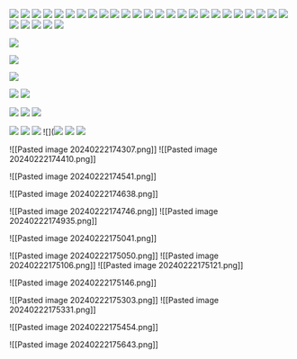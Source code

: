 ![](https://i.imgur.com/vVygaUT.png)
![](https://i.imgur.com/m6nIxfE.png)
![](https://i.imgur.com/U26Cg5L.png)
![](https://i.imgur.com/JiePXzl.png)
![](https://i.imgur.com/W2FIy80.png)
![](https://i.imgur.com/12MKHxR.png)
![](https://i.imgur.com/6uNi5PE.png)
![](https://i.imgur.com/zwyY1LC.png)
![](https://i.imgur.com/9VkYv2w.png)
![](https://i.imgur.com/QDkMEy8.png)
![](https://i.imgur.com/XuvCqQ7.png)
![](https://i.imgur.com/KgUAK7P.png)
![](https://i.imgur.com/Pwzsg4e.png)
![](https://i.imgur.com/r9ZJvuQ.png)
![](https://i.imgur.com/3BSg6ok.png)
![](https://i.imgur.com/4dG0tkJ.png)
![](https://i.imgur.com/Vv1NuzJ.png)
![](https://i.imgur.com/O8gW834.png)
![](https://i.imgur.com/9NJgUQN.png)
![](https://i.imgur.com/yV09pKY.png)
![](https://i.imgur.com/D3puJK5.png)
![](https://i.imgur.com/NuaOJ6s.png)
![](https://i.imgur.com/jTxmxP4.png)
![](https://i.imgur.com/ArxJNTO.png)
![](https://i.imgur.com/BLrwk5B.png)
![](https://i.imgur.com/IQWJHn3.png)
![](https://i.imgur.com/njzO55G.png)
![](https://i.imgur.com/7NE0to2.png)
![](https://i.imgur.com/MwS3EOd.png)
![](https://i.imgur.com/eas0WaP.png)

![](https://i.imgur.com/LfI3P2i.png)

![](https://i.imgur.com/nujvAhn.png)

![](https://i.imgur.com/D3utgnz.png)

![](https://i.imgur.com/MWcbaGn.png)
![](https://i.imgur.com/IAV8brm.png)

![](https://i.imgur.com/pMUyqYp.png)
![](https://i.imgur.com/ZHU3V2T.png)
![](https://i.imgur.com/hbnyy9P.png)

![](https://i.imgur.com/5dQLqeG.png)
![](https://i.imgur.com/fQuVgNB.png)
![](https://i.imgur.com/YYYFrCM.png)
![](![](https://i.imgur.com/Ne02aOD.png)
![](https://i.imgur.com/MLC5fZ8.png)
![](https://i.imgur.com/wprh2O4.png)
<!--⚠️Imgur upload failed, check dev console-->
![[Pasted image 20240222174307.png]]<!--⚠️Imgur upload failed, check dev console-->
![[Pasted image 20240222174410.png]]
<!--⚠️Imgur upload failed, check dev console-->
![[Pasted image 20240222174541.png]]
<!--⚠️Imgur upload failed, check dev console-->
![[Pasted image 20240222174638.png]]
<!--⚠️Imgur upload failed, check dev console-->
![[Pasted image 20240222174746.png]]
![[Pasted image 20240222174935.png]]
<!--⚠️Imgur upload failed, check dev console-->
![[Pasted image 20240222175041.png]]
<!--⚠️Imgur upload failed, check dev console-->
![[Pasted image 20240222175050.png]]<!--⚠️Imgur upload failed, check dev console-->
![[Pasted image 20240222175106.png]]<!--⚠️Imgur upload failed, check dev console-->
![[Pasted image 20240222175121.png]]
<!--⚠️Imgur upload failed, check dev console-->
![[Pasted image 20240222175146.png]]
<!--⚠️Imgur upload failed, check dev console-->
![[Pasted image 20240222175303.png]]<!--⚠️Imgur upload failed, check dev console-->
![[Pasted image 20240222175331.png]]

<!--⚠️Imgur upload failed, check dev console-->
![[Pasted image 20240222175454.png]]

<!--⚠️Imgur upload failed, check dev console-->
![[Pasted image 20240222175643.png]]